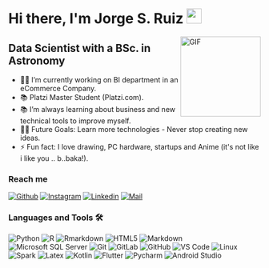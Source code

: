 # Hi there, I'm Jorge S. Ruiz <img width="30px" src="https://media.tenor.com/images/3b388fe03da271d2674faf85eb7c3fcd/tenor.gif" />

<img align="right" alt="GIF" height="160px" src="https://media.giphy.com/media/du3J3cXyzhj75IOgvA/giphy.gif" />

## Data Scientist with a BSc. in Astronomy  

- 👨‍💻 I’m currently working on BI department in an eCommerce Company.
- 📚 Platzi Master Student (Platzi.com).
- 📚 I’m always learning about business and new technical tools to improve myself. 
- 💪🏼 Future Goals: Learn more technologies - Never stop creating new ideas.
- ⚡ Fun fact: I love drawing, PC hardware, startups and Anime (it's not like i like you .. b..baka!).

### Reach me
[![Github](https://img.shields.io/github/followers/ULTRAJSRM?label=Follow&style=social)](https://github.com/ULTRAJSRM)
[![Instagram](https://img.shields.io/badge/-@Jorge%20Ruiz-red?style=flat-square&logo=instagram&logoColor=white&link=https://www.instagram.com/jorge_sm1/)](https://www.instagram.com/jorge_sm1/)
[![Linkedin](https://img.shields.io/badge/-Jorge%20Ruiz-blue?style=flat-square&logo=linkedin&logoColor=white&link=https://www.linkedin.com/in/jorgesrm/)](https://www.linkedin.com/in/jorgesrm/)
[![Mail](https://img.shields.io/badge/-jsrm.physics@gmail.com-gray?style=flat-square&logo=gmail&logoColor=red&link=https://www.linkedin.com/in/jorgesrm/)](mailto:jsrm.physics@gmail.com)
### Languages and Tools 🛠 
![Python](http://img.shields.io/badge/-Python-3776AB?style=flat-square&logo=python&logoColor=ffffff)
![R](http://img.shields.io/badge/-R-0078D6?style=flat-square&logo=r&logoColor=ffffff)
![Rmarkdown](http://img.shields.io/badge/-Rmarkdown-0078D6?style=flat-square&logo=r&logoColor=ffffff)
![HTML5](https://img.shields.io/badge/-HTML5-%23E44D27?style=flat-square&logo=html5&logoColor=ffffff)
![Markdown](https://img.shields.io/badge/-Markdown-000000?style=flat-square&logo=markdown)
![Microsoft SQL Server](https://img.shields.io/badge/-Sql%20Server-CC2927?style=flat-square&logo=microsoft-sql-server&logoColor=ffffff)
![Git](https://img.shields.io/badge/-Git-%23F05032?style=flat-square&logo=git&logoColor=%23ffffff)
![GitLab](https://img.shields.io/badge/-GitLab-FCA121?style=flat-square&logo=gitlab)
![GitHub](https://img.shields.io/badge/-GitHub-181717?style=flat-square&logo=github)
![VS Code](http://img.shields.io/badge/-VS%20Code-007ACC?style=flat-square&logo=visual-studio-code&logoColor=ffffff)
![Linux](http://img.shields.io/badge/-Linux-%23F05032?style=flat-square&logo=Linux&logoColor=%23ffffff)
![Spark](http://img.shields.io/badge/-Spark-0078D6?style=flat-square&logo=apache-spark&logoColor=ffffff)
![Latex](http://img.shields.io/badge/-Latex-181717?style=flat-square&logo=Latex)
![Kotlin](http://img.shields.io/badge/-Kotlin-0078D6?style=flat-square&logo=Kotlin&logoColor=ffffff)
![Flutter](http://img.shields.io/badge/-Flutter-0078D6?style=flat-square&logo=Flutter&logoColor=ffffff)
![Pycharm](http://img.shields.io/badge/-Pycharm-3776AB?style=flat-square&logo=pycharm&logoColor=ffffff)
![Android Studio](https://img.shields.io/badge/-Android%20Studio-CC2927?style=flat-square&logo=android-studio&logoColor=ffffff)



